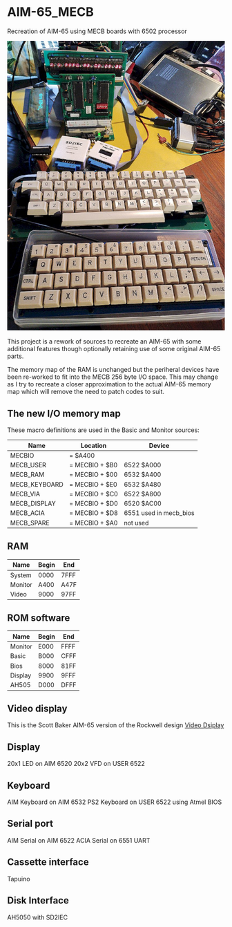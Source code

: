 # AIM-65_MECB
Recreation of AIM-65 using MECB boards with 6502 processor

![Overview](images/overview.jpg)

This project is a rework of sources to recreate an AIM-65 with some additional features though optionally retaining use of some original AIM-65 parts.

The memory map of the RAM is unchanged but the periheral devices have been re-worked to fit into the MECB 256 byte I/O space. This may change as I try to recreate a closer approximation to the actual AIM-65 memory map which will remove the need to patch codes to suit.

## The new I/O memory map

These macro definitions are used in the Basic and Monitor sources:


| Name| Location| Device|
|-----|---------|-------|
|MECBIO          |= $A400||
|MECB_USER       |= MECBIO + $B0 | 6522 $A000|
|MECB_RAM        |= MECBIO + $00 | 6532 $A400|
|MECB_KEYBOARD   |= MECBIO + $E0 | 6532 $A480|
|MECB_VIA        |= MECBIO + $C0 | 6522 $A800|
|MECB_DISPLAY    |= MECBIO + $D0 | 6520 $AC00|
|MECB_ACIA       |= MECBIO + $D8 | 6551 used in mecb_bios|
|MECB_SPARE      |= MECBIO + $A0 |  not used|

## RAM

| Name   | Begin| End |
|--------|------|-----|
| System | 0000 | 7FFF|
| Monitor| A400 | A47F|
| Video  | 9000 | 97FF|


## ROM software

| Name   | Begin | End  |
|--------|-------|------|
| Monitor| E000  | FFFF |
| Basic  | B000  | CFFF |
| Bios   | 8000  | 81FF |
| Display| 9900  | 9FFF |
| AH505  | D000  | DFFF |

## Video display

This is the Scott Baker AIM-65 version of the Rockwell design
[Video Dsiplay](https://github.com/sbelectronics/aim65/tree/master/display)

## Display

20x1 LED on AIM 6520
20x2 VFD on USER 6522

## Keyboard

AIM Keyboard on AIM  6532
PS2 Keyboard on USER 6522 using Atmel BIOS

## Serial port

AIM Serial on AIM 6522
ACIA Serial on 6551 UART

## Cassette interface

Tapuino 

## Disk Interface

AH5050 with SD2IEC